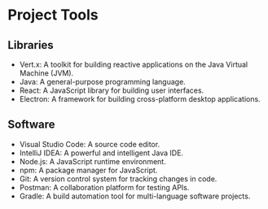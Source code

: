 # Project Tools

## Libraries

- Vert.x: A toolkit for building reactive applications on the Java Virtual Machine (JVM).
- Java: A general-purpose programming language.
- React: A JavaScript library for building user interfaces.
- Electron: A framework for building cross-platform desktop applications.

## Software

- Visual Studio Code: A source code editor.
- IntelliJ IDEA: A powerful and intelligent Java IDE.
- Node.js: A JavaScript runtime environment.
- npm: A package manager for JavaScript.
- Git: A version control system for tracking changes in code.
- Postman: A collaboration platform for testing APIs.
- Gradle: A build automation tool for multi-language software projects.

